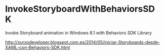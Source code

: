 InvokeStoryboardWithBehaviorsSDK
================================

Invoke Storyboard animation in Windows 8.1 with Behaviors SDK Library

http://xurxodeveloper.blogspot.com.es/2014/05/iniciar-Storyboards-desde-XAML-con-Behaviors-SDK.html
